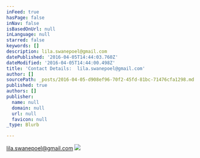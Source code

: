 ```yaml
---
inFeed: true
hasPage: false
inNav: false
isBasedOnUrl: null
inLanguage: null
starred: false
keywords: []
description: lila.swanepoel@gmail.com
datePublished: '2016-04-05T14:44:03.760Z'
dateModified: '2016-04-05T14:44:00.498Z'
title: 'Contact Details:  lila.swanepoel@gmail.com'
author: []
sourcePath: _posts/2016-04-05-d908ef96-70f2-45fd-81bc-71476cfa1298.md
published: true
authors: []
publisher:
  name: null
  domain: null
  url: null
  favicon: null
_type: Blurb

---
```

lila.swanepoel@gmail.com
![](https://the-grid-user-content.s3-us-west-2.amazonaws.com/d96c6b08-8885-4bf2-8575-11d0e7d4ce05.jpg)